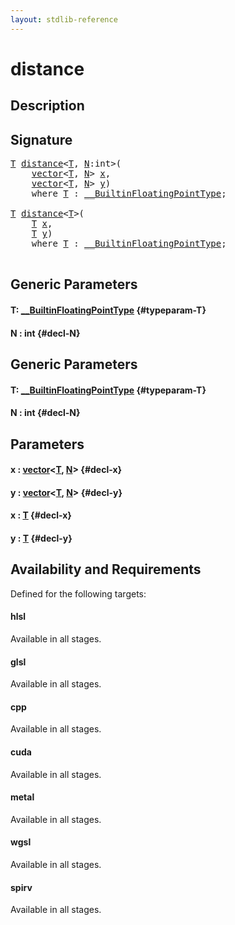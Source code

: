 ```yaml
---
layout: stdlib-reference
---
```


# distance

## Description





## Signature 

<pre>
<a href="/stdlib-reference/global-decls/distance#typeparam-T" class="code_type">T</a> <a href="/stdlib-reference/global-decls/distance">distance</a>&lt;<a href="/stdlib-reference/global-decls/distance#typeparam-T" class="code_type">T</a>, <a href="/stdlib-reference/global-decls/distance#decl-N" class="code_var">N</a>:<span class="code_keyword">int</span>&gt;(
    <a href="/stdlib-reference/types/vector/index">vector</a>&lt;<a href="/stdlib-reference/global-decls/distance#typeparam-T" class="code_type">T</a>, <a href="/stdlib-reference/global-decls/distance#decl-N" class="code_var">N</a>&gt; <a href="/stdlib-reference/global-decls/distance#decl-x" class="code_param">x</a>,
    <a href="/stdlib-reference/types/vector/index">vector</a>&lt;<a href="/stdlib-reference/global-decls/distance#typeparam-T" class="code_type">T</a>, <a href="/stdlib-reference/global-decls/distance#decl-N" class="code_var">N</a>&gt; <a href="/stdlib-reference/global-decls/distance#decl-y" class="code_param">y</a>)
    <span class='code_keyword'>where</span> <a href="/stdlib-reference/global-decls/distance#typeparam-T" class="code_type">T</a> : <a href="/stdlib-reference/interfaces/BuiltinFloatingPointType/index">__BuiltinFloatingPointType</a>;

<a href="/stdlib-reference/global-decls/distance#typeparam-T" class="code_type">T</a> <a href="/stdlib-reference/global-decls/distance">distance</a>&lt;<a href="/stdlib-reference/global-decls/distance#typeparam-T" class="code_type">T</a>&gt;(
    <a href="/stdlib-reference/global-decls/distance#typeparam-T" class="code_type">T</a> <a href="/stdlib-reference/global-decls/distance#decl-x" class="code_param">x</a>,
    <a href="/stdlib-reference/global-decls/distance#typeparam-T" class="code_type">T</a> <a href="/stdlib-reference/global-decls/distance#decl-y" class="code_param">y</a>)
    <span class='code_keyword'>where</span> <a href="/stdlib-reference/global-decls/distance#typeparam-T" class="code_type">T</a> : <a href="/stdlib-reference/interfaces/BuiltinFloatingPointType/index">__BuiltinFloatingPointType</a>;

</pre>

## Generic Parameters

#### T: [\_\_BuiltinFloatingPointType](/stdlib-reference/interfaces/BuiltinFloatingPointType/index) {#typeparam-T}
#### N  : int {#decl-N}

## Generic Parameters

#### T: [\_\_BuiltinFloatingPointType](/stdlib-reference/interfaces/BuiltinFloatingPointType/index) {#typeparam-T}
#### N  : int {#decl-N}

## Parameters

#### x  : [vector](/stdlib-reference/types/vector/index)\<[T](/stdlib-reference/types/vector/index#typeparam-T), [N](/stdlib-reference/types/vector/index#decl-N)\> {#decl-x}
#### y  : [vector](/stdlib-reference/types/vector/index)\<[T](/stdlib-reference/types/vector/index#typeparam-T), [N](/stdlib-reference/types/vector/index#decl-N)\> {#decl-y}
#### x  : [T](/stdlib-reference/global-decls/distance#typeparam-T) {#decl-x}
#### y  : [T](/stdlib-reference/global-decls/distance#typeparam-T) {#decl-y}

## Availability and Requirements

Defined for the following targets:

#### hlsl
Available in all stages.

#### glsl
Available in all stages.

#### cpp
Available in all stages.

#### cuda
Available in all stages.

#### metal
Available in all stages.

#### wgsl
Available in all stages.

#### spirv
Available in all stages.



